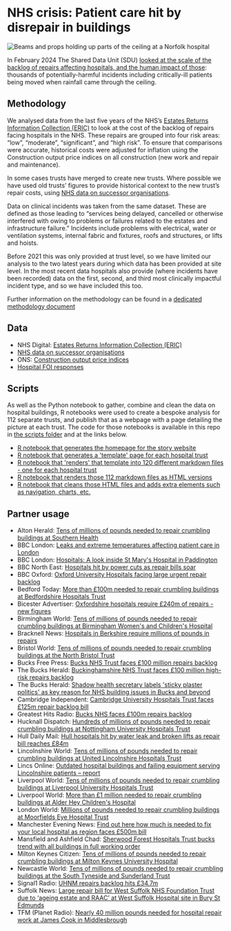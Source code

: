 # NHS crisis: Patient care hit by disrepair in buildings

![Beams and props holding up parts of the ceiling at a Norfolk hospital](https://ichef.bbci.co.uk/news/976/cpsprodpb/2DE4/production/_125684711_16079512-877c-4545-bb73-f8328783cc10.png.webp)

In February 2024 The Shared Data Unit (SDU) [looked at the scale of the backlog of repairs affecting hospitals, and the human impact of those](https://www.bbc.co.uk/news/uk-england-68214879): thousands of potentially-harmful incidents including critically-ill patients being moved when rainfall came through the ceiling.

## Methodology

We analysed data from the last five years of the NHS’s [Estates Returns Information Collection (ERIC)](https://digital.nhs.uk/data-and-information/publications/statistical/estates-returns-information-collection) to look at the cost of the backlog of repairs facing hospitals in the NHS. These repairs are grouped into four risk areas: “low”, “moderate”, “significant”, and “high risk”. To ensure that comparisons were accurate, historical costs were adjusted for inflation using the Construction output price indices on all construction (new work and repair and maintenance).

In some cases trusts have merged to create new trusts. Where possible we have used old trusts’ figures to provide historical context to the new trust’s repair costs, using [NHS data on successor organisations](https://digital.nhs.uk/services/organisation-data-service/export-data-files/csv-downloads/miscellaneous).

Data on clinical incidents was taken from the same dataset. These are defined as those leading to “services being delayed, cancelled or otherwise interfered with owing to problems or failures related to the estates and infrastructure failure.” Incidents include problems with electrical, water or ventilation systems, internal fabric and fixtures, roofs and structures, or lifts and hoists.

Before 2021 this was only provided at trust level, so we have limited our analysis to the two latest years during which data has been provided at site level. In the most recent data hospitals also provide (where incidents have been recorded) data on the first, second, and third most clinically impactful incident type, and so we have included this too.

Further information on the methodology can be found in a [dedicated methodology document](https://docs.google.com/document/d/1wVUgjH1YpWRKX2Tthkbf0i0XoI9p6giUbI-emnzhDsE/edit?usp=sharing)

## Data

* NHS Digital: [Estates Returns Information Collection (ERIC)](https://digital.nhs.uk/data-and-information/publications/statistical/estates-returns-information-collection)
* [NHS data on successor organisations](https://digital.nhs.uk/services/organisation-data-service/export-data-files/csv-downloads/miscellaneous)
* ONS: [Construction output price indices](https://www.ons.gov.uk/businessindustryandtrade/constructionindustry/datasets/interimconstructionoutputpriceindices)
* [Hospital FOI responses](https://docs.google.com/spreadsheets/d/1VWCysIpaq0H3xh8XxbEMo73EmeIJbdzfcaCg-koqJw0/edit?usp=sharing)

## Scripts

As well as the Python notebook to gather, combine and clean the data on hospital buildings, R notebooks were used to create a bespoke analysis for 112 separate trusts, and publish that as a webpage with a page detailing the picture at each trust. The code for those notebooks is available in this repo in [the scripts folder](https://github.com/BBC-Data-Unit/hospitalbuildings/tree/main/scripts) and at the links below.

* [R notebook that generates the homepage for the story website](https://github.com/BBC-Data-Unit/hospitalbuildings/blob/main/scripts/index.Rmd)
* [R notebook that generates a 'template' page for each hospital trust](https://github.com/BBC-Data-Unit/hospitalbuildings/blob/main/scripts/01templateBYTRUST.Rmd)
* [R notebook that 'renders' that template into 120 different markdown files - one for each hospital trust](https://github.com/BBC-Data-Unit/hospitalbuildings/blob/main/scripts/02render.Rmd)
* [R notebook that renders those 112 markdown files as HTML versions](https://github.com/BBC-Data-Unit/hospitalbuildings/blob/main/scripts/03renderhtml.Rmd)
* [R notebook that cleans those HTML files and adds extra elements such as navigation, charts, etc.](https://github.com/BBC-Data-Unit/hospitalbuildings/blob/main/scripts/04cleaning.Rmd)

## Partner usage

* Alton Herald: [Tens of millions of pounds needed to repair crumbling buildings at Southern Health](https://www.altonherald.com/news/tens-of-millions-of-pounds-needed-to-repair-crumbling-buildings-at-southern-health-667125)
* BBC London: [Leaks and extreme temperatures affecting patient care in London](https://www.bbc.co.uk/news/uk-england-london-68350346)
* BBC London: [Hospitals: A look inside St Mary's Hospital in Paddington](https://www.bbc.co.uk/news/av/uk-england-london-68364140)
* BBC North East: [Hospitals hit by power cuts as repair bills soar](https://www.bbc.co.uk/news/articles/ce7lkwxd894o)
* BBC Oxford: [Oxford University Hospitals facing large urgent repair backlog](https://www.bbc.co.uk/news/uk-england-oxfordshire-68359066)
* Bedford Today: [More than £100m needed to repair crumbling buildings at Bedfordshire Hospitals Trust](https://www.bedfordtoday.co.uk/health/more-than-ps100m-needed-to-repair-crumbling-buildings-at-bedfordshire-hospitals-trust-4528134)
* Bicester Advertiser: [Oxfordshire hospitals require £240m of repairs - new figures](https://www.bicesteradvertiser.net/news/24132995.oxfordshire-hospitals-require-240m-repairs---new-figures/)
* Birmingham World: [Tens of millions of pounds needed to repair crumbling buildings at Birmingham Women's and Children's Hospital](https://www.birminghamworld.uk/your-birmingham/birmingham/tens-of-millions-of-pounds-needed-to-repair-crumbling-buildings-at-birmingham-womens-and-childrens-hospital-4526309)
* Bracknell News: [Hospitals in Berkshire require millions of pounds in repairs](https://www.bracknellnews.co.uk/news/24142134.hospitals-berkshire-require-millions-pounds-repairs/)
* Bristol World: [Tens of millions of pounds needed to repair crumbling buildings at the North Bristol Trust](https://www.bristolworld.com/your-bristol/south-gloucestershire/tens-of-millions-of-pounds-needed-to-repair-crumbling-buildings-at-the-north-bristol-trust-4526277)
* Bucks Free Press: [Bucks NHS Trust faces £100 million repairs backlog](https://www.bucksfreepress.co.uk/awards/bhsc-awards-2021/news/24131107.bucks-nhs-trust-faces-100-million-repairs-backlog/)
* The Bucks Herald: [Buckinghamshire NHS Trust faces £100 million high-risk repairs backlog](https://www.bucksherald.co.uk/health/buckinghamshire-nhs-trust-faces-ps100-million-high-risk-repairs-backlog-4526934)
* The Bucks Herald: [Shadow health secretary labels 'sticky plaster politics' as key reason for NHS building issues in Bucks and beyond](https://www.bucksherald.co.uk/news/politics/shadow-health-secretary-labels-sticky-plaster-politics-as-key-reason-for-nhs-building-issues-in-bucks-and-beyond-4529524)
* Cambridge Independent: [Cambridge University Hospitals Trust faces £125m repair backlog bill](https://www.cambridgeindependent.co.uk/news/cambridge-university-hospitals-trust-faces-125m-repair-back-9354159/)
* Greatest Hits Radio: [Bucks NHS faces £100m repairs backlog](https://planetradio.co.uk/greatest-hits/beds-bucks-herts/news/bucks-nhs-faces-pound100m-repairs-backlog/)
* Hucknall Dispatch: [Hundreds of millions of pounds needed to repair crumbling buildings at Nottingham University Hospitals Trust](https://www.hucknalldispatch.co.uk/news/people/hundreds-of-millions-of-pounds-needed-to-repair-crumbling-buildings-at-nottingham-university-hospitals-trust-4529252)
* Hull Daily Mail: [Hull hospitals hit by water leak and broken lifts as repair bill reaches £84m](https://www.hulldailymail.co.uk/news/hull-east-yorkshire-news/hull-hospitals-face-water-leaks-9117770)
* Lincolnshire World: [Tens of millions of pounds needed to repair crumbling buildings at United Lincolnshire Hospitals Trust](https://www.lincolnshireworld.com/lincolnshire/grantham/tens-of-millions-of-pounds-needed-to-repair-crumbling-buildings-at-united-lincolnshire-hospitals-trust-4526244)
* Lincs Online: [Outdated hospital buildings and failing equipment serving Lincolnshire patients – report](https://www.lincsonline.co.uk/spalding/news/the-outdated-hospital-buildings-and-failing-equipment-servin-9353722/)
* Liverpool World: [Tens of millions of pounds needed to repair crumbling buildings at Liverpool University Hospitals Trust](https://www.liverpoolworld.uk/your-merseyside/liverpool/tens-of-millions-of-pounds-needed-to-repair-crumbling-buildings-at-liverpool-university-hospitals-trust-4526268)
* Liverpool World: [More than £1 million needed to repair crumbling buildings at Alder Hey Children's Hospital](https://www.liverpoolworld.uk/your-merseyside/liverpool/more-than-ps1-million-needed-to-repair-crumbling-buildings-at-alder-hey-childrens-hospital-4526305)
* London World: [Millions of pounds needed to repair crumbling buildings at Moorfields Eye Hospital Trust](https://www.londonworld.com/your-london/islington/millions-of-pounds-needed-to-repair-crumbling-buildings-at-moorfields-eye-hospital-trust-4526275)
* Manchester Evening News: [Find out here how much is needed to fix your local hospital as region faces £500m bill](https://www.manchestereveningnews.co.uk/news/greater-manchester-news/find-out-here-how-much-28686505)
* Mansfield and Ashfield Chad: [Sherwood Forest Hospitals Trust bucks trend with all buildings in full working order](https://www.chad.co.uk/health/sherwood-forest-hospitals-trust-bucks-trend-with-all-buildings-in-full-working-order-4529040)
* Milton Keynes Citizen: [Tens of millions of pounds needed to repair crumbling buildings at Milton Keynes University Hospital](https://www.miltonkeynes.co.uk/news/people/tens-of-millions-of-pounds-needed-to-repair-crumbling-buildings-at-milton-keynes-university-hospital-4529101)
* Newcastle World: [Tens of millions of pounds needed to repair crumbling buildings at the South Tyneside and Sunderland Trust](https://www.newcastleworld.com/your-newcastle/south-tyneside/tens-of-millions-of-pounds-needed-to-repair-crumbling-buildings-at-the-south-tyneside-and-sunderland-trust-4526267)
* Signal1 Radio: [UHNM repairs backlog hits £34.7m](https://planetradio.co.uk/signal1/local/news/uhnm-repairs-backlog-hits-pound347m/)
* Suffolk News: [Large repair bill for West Suffolk NHS Foundation Trust due to ‘ageing estate and RAAC’ at West Suffolk Hospital site in Bury St Edmunds](https://www.suffolknews.co.uk/bury-st-edmunds/news/amp/safety-is-our-priority-hospital-s-trust-has-one-of-bigges-9353322/)
* TFM (Planet Radio): [Nearly 40 million pounds needed for hospital repair work at James Cook in Middlesbrough](https://planetradio.co.uk/tfm/local/news/nearly-40-million-pounds-needed-james-cook-hospital-middlesbrough-repair-work/)
